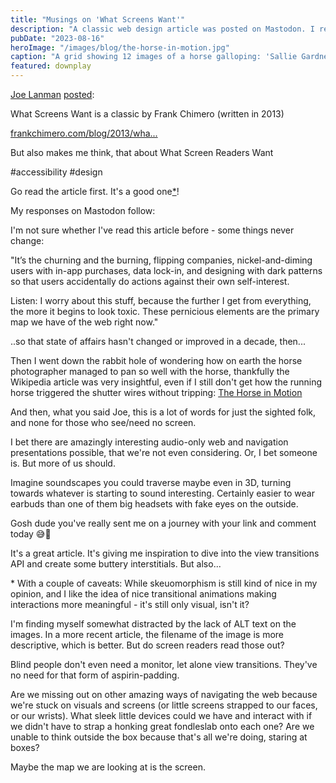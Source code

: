 ```yaml
---
title: "Musings on 'What Screens Want'"
description: "A classic web design article was posted on Mastodon. I reacted."
pubDate: "2023-08-16"
heroImage: "/images/blog/the-horse-in-motion.jpg"
caption: "A grid showing 12 images of a horse galloping: 'Sallie Gardner', owned by Leland Stanford; ridden by G. Domm, running at a 1.40 gait over the Palo Alto track, 19th June, 1878"
featured: downplay
---
```


[Joe Lanman](https://front-end.social/@joelanman@hachyderm.io) [posted](https://hachyderm.io/@joelanman/110894705584842635):

<div class="toot">

What Screens Want is a classic by Frank Chimero (written in 2013)

[frankchimero.com/blog/2013/wha...](https://frankchimero.com/blog/2013/what-screens-want/)

But also makes me think, that about What Screen Readers Want

#accessibility #design

</div>

Go read the article first. It's a good one[\*](#asterisk)!

My responses on Mastodon follow:

<div class="toot">

I'm not sure whether I've read this article before - some things never change:

"It’s the churning and the burning, flipping companies, nickel-and-diming users with in-app purchases, data lock-in, and designing with dark patterns so that users accidentally do actions against their own self-interest.

Listen: I worry about this stuff, because the further I get from everything, the more it begins to look toxic. These pernicious elements are the primary map we have of the web right now."

</div><div class="toot">

..so that state of affairs hasn't changed or improved in a decade, then...

Then I went down the rabbit hole of wondering how on earth the horse photographer managed to pan so well with the horse, thankfully the Wikipedia article was very insightful, even if I still don't get how the running horse triggered the shutter wires without tripping: [The Horse in Motion](https://en.wikipedia.org/wiki/The_Horse_in_Motion)

And then, what you said Joe, this is a lot of words for just the sighted folk, and none for those who see/need no screen.

</div><div class="toot">

I bet there are amazingly interesting audio-only web and navigation presentations possible, that we're not even considering. Or, I bet someone is. But more of us should.

Imagine soundscapes you could traverse maybe even in 3D, turning towards whatever is starting to sound interesting. Certainly easier to wear earbuds than one of them big headsets with fake eyes on the outside.

Gosh dude you've really sent me on a journey with your link and comment today 😅🤯

</div>

It's a great article. It's giving me inspiration to dive into the view transitions API and create some buttery interstitials. But also...

<span id="asterisk">\*</span> With a couple of caveats: While skeuomorphism is still kind of nice in my opinion, and I like the idea of nice transitional animations making interactions more meaningful - it's still only visual, isn't it?

I'm finding myself somewhat distracted by the lack of ALT text on the images. In a more recent article, the filename of the image is more descriptive, which is better. But do screen readers read those out?

Blind people don't even need a monitor, let alone view transitions. They've no need for that form of aspirin-padding.

Are we missing out on other amazing ways of navigating the web because we're stuck on visuals and screens (or little screens strapped to our faces, or our wrists). What sleek little devices could we have and interact with if we didn't have to strap a honking great fondleslab onto each one? Are we unable to think outside the box because that's all we're doing, staring at boxes?

Maybe the map we are looking at is the screen.
